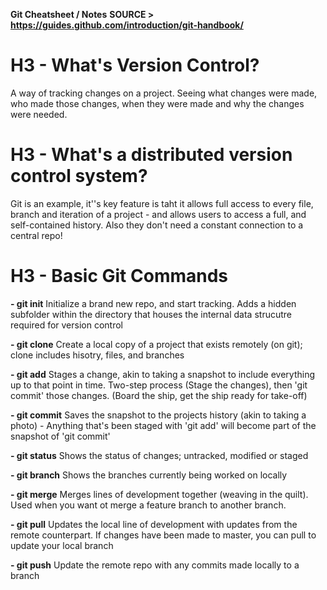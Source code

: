 __Git Cheatsheet / Notes__
__SOURCE > https://guides.github.com/introduction/git-handbook/__

# H3 - What's Version Control?
A way of tracking changes on a project. Seeing what changes were made, who made those changes, when they were made and why the changes were needed.

# H3 - What's a distributed version control system?
Git is an example, it''s key feature is taht it allows full access to every file, branch and iteration of a project - and allows users to access a full, and self-contained history. Also they don't need a constant connection to a central repo!


# H3 - Basic Git Commands
__- git init__
Initialize a brand new repo, and start tracking. Adds a hidden subfolder within the directory that houses the internal data strucutre required for version control

__- git clone__
Create a local copy of a project that exists remotely (on git); clone includes hisotry, files, and branches

__- git add__
Stages a change, akin to taking a snapshot to include everything up to that point in time. Two-step process (Stage the changes), then 'git commit' those changes. (Board the ship, get the ship ready for take-off)

__- git commit__
Saves the snapshot to the projects history (akin to taking a photo) - Anything that's been staged with 'git add' will become part of the snapshot of 'git commit'

__- git status__
Shows the status of changes; untracked, modified or staged

__- git branch__
Shows the branches currently being worked on locally

__- git merge__
Merges lines of development together (weaving in the quilt). Used when you want ot merge a feature branch to another branch.

__- git pull__
Updates the local line of development with updates from the remote counterpart. If changes have been made to master, you can pull to update your local branch

__- git push__
Update the remote repo with any commits made locally to a branch

